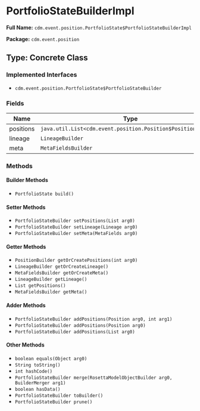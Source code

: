 # PortfolioStateBuilderImpl

**Full Name:** `cdm.event.position.PortfolioState$PortfolioStateBuilderImpl`

**Package:** `cdm.event.position`

## Type: Concrete Class

### Implemented Interfaces

- `cdm.event.position.PortfolioState$PortfolioStateBuilder`

### Fields

| Name | Type | Description |
|------|------|-------------|
| positions | `java.util.List<cdm.event.position.Position$PositionBuilder>` |  |
| lineage | `LineageBuilder` |  |
| meta | `MetaFieldsBuilder` |  |

### Methods

#### Builder Methods

- `PortfolioState build()`

#### Setter Methods

- `PortfolioStateBuilder setPositions(List arg0)`
- `PortfolioStateBuilder setLineage(Lineage arg0)`
- `PortfolioStateBuilder setMeta(MetaFields arg0)`

#### Getter Methods

- `PositionBuilder getOrCreatePositions(int arg0)`
- `LineageBuilder getOrCreateLineage()`
- `MetaFieldsBuilder getOrCreateMeta()`
- `LineageBuilder getLineage()`
- `List getPositions()`
- `MetaFieldsBuilder getMeta()`

#### Adder Methods

- `PortfolioStateBuilder addPositions(Position arg0, int arg1)`
- `PortfolioStateBuilder addPositions(Position arg0)`
- `PortfolioStateBuilder addPositions(List arg0)`

#### Other Methods

- `boolean equals(Object arg0)`
- `String toString()`
- `int hashCode()`
- `PortfolioStateBuilder merge(RosettaModelObjectBuilder arg0, BuilderMerger arg1)`
- `boolean hasData()`
- `PortfolioStateBuilder toBuilder()`
- `PortfolioStateBuilder prune()`

